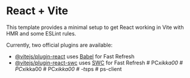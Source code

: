 # React + Vite

This template provides a minimal setup to get React working in Vite with HMR and some ESLint rules.

Currently, two official plugins are available:

- [@vitejs/plugin-react](https://github.com/vitejs/vite-plugin-react/blob/main/packages/plugin-react/README.md) uses [Babel](https://babeljs.io/) for Fast Refresh
- [@vitejs/plugin-react-swc](https://github.com/vitejs/vite-plugin-react-swc) uses [SWC](https://swc.rs/) for Fast Refresh
#   P C _ x i k k a 0 0  
 #   P C _ x i k k a 0 0  
 #   P C _ x i k k a 0 0  
 #   - t s _ p s  
 #   p s - c l i e n t  
 